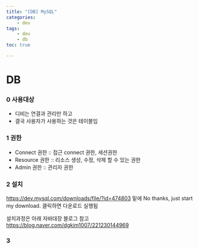 ```yaml
---
title: "[DB] MySQL"
categories:
    - dev
tags:
    - dev
    - db
toc: true

---
```


# DB

### 0 사용대상
* 디비는 연결과 관리만 하고
* 결국 사용자가 사용하는 것은 테이블임

### 1 권한
* Connect 권한 :: 접근 connect 권한, 세션권한
* Resource 권한 :: 리소스 생성, 수정, 삭제 할 수 있는 권한
* Admin 권한 :: 관리자 권한

### 2 설치 
https://dev.mysql.com/downloads/file/?id=474803
밑에 No thanks, just start my download. 클릭하면 다운로드 실행됨

설치과정은 아래 자바대장 블로그 참고
https://blog.naver.com/dgkim1007/221230144969

### 3 
<!--stackedit_data:
eyJoaXN0b3J5IjpbODM5MjQ5NTksMTE3NjE3NDg4NF19
-->
